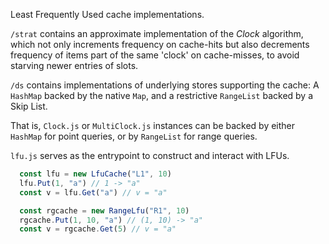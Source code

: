 Least Frequently Used cache implementations.

`/strat` contains an approximate implementation of the _Clock_ algorithm, which not only
increments frequency on cache-hits but also decrements frequency of items part of the same
'clock' on cache-misses, to avoid starving newer entries of slots.

`/ds` contains implementations of underlying stores supporting the cache: A `HashMap` backed
by the native `Map`, and a restrictive `RangeList` backed by a Skip List.

That is, `Clock.js` or `MultiClock.js` instances can be backed by either `HashMap` for point
queries, or by `RangeList` for range queries.

`lfu.js` serves as the entrypoint to construct and interact with LFUs.

```js
  const lfu = new LfuCache("L1", 10)
  lfu.Put(1, "a") // 1 -> "a"
  const v = lfu.Get("a") // v = "a"

  const rgcache = new RangeLfu("R1", 10)
  rgcache.Put(1, 10, "a") // (1, 10) -> "a"
  const v = rgcache.Get(5) // v = "a"
````
